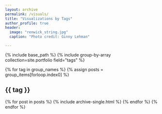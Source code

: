 ```yaml
---
layout: archive
permalink: /visuals/
title: "Visualizations by Tags"
author_profile: true
header:
  image: "renwick_string.jpg"
  caption: "Photo credit: Ginny Lehman"

---
```


{% include base_path %}
{% include group-by-array collection=site.portfolio field="tags" %}

{% for tag in group_names %}
  {% assign posts = group_items[forloop.index0] %}
  <h2 id="{{ tag | slugify }}" class="archive__subtitle">{{ tag }}</h2>
  {% for post in posts %}
    {% include archive-single.html %}
  {% endfor %}
{% endfor %}